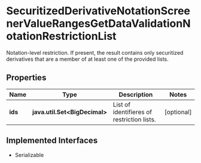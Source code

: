 

# SecuritizedDerivativeNotationScreenerValueRangesGetDataValidationNotationRestrictionList

Notation-level restriction. If present, the result contains only securitized derivatives that are a member of at least one of the provided lists.

## Properties

Name | Type | Description | Notes
------------ | ------------- | ------------- | -------------
**ids** | **java.util.Set&lt;BigDecimal&gt;** | List of identifieres of restriction lists. |  [optional]


## Implemented Interfaces

* Serializable


